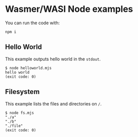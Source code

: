 # Wasmer/WASI Node examples

You can run the code with:

```shell
npm i
```

## Hello World

This example outputs hello world in the `stdout`.

```
$ node helloworld.mjs
hello world
(exit code: 0)
```

## Filesystem

This example lists the files and directories on `/`.

```
$ node fs.mjs
"./a"
"./b"
"./file"
(exit code: 0)
```